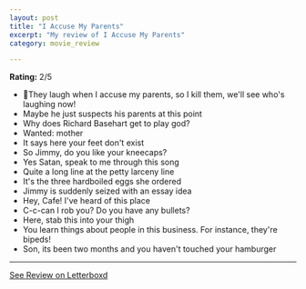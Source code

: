 ```yaml
---
layout: post
title: "I Accuse My Parents"
excerpt: "My review of I Accuse My Parents"
category: movie_review

---
```


**Rating:** 2/5

* 🎵They laugh when I accuse my parents, so I kill them, we'll see who's laughing now!
* Maybe he just suspects his parents at this point
* Why does Richard Basehart get to play god?
* Wanted: mother
* It says here your feet don't exist
* So Jimmy, do you like your kneecaps?
* Yes Satan, speak to me through this song
* Quite a long line at the petty larceny line
* It's the three hardboiled eggs she ordered
* Jimmy is suddenly seized with an essay idea
* Hey, Cafe! I've heard of this place
* C-c-can I rob you? Do you have any bullets?
* Here, stab this into your thigh
* You learn things about people in this business. For instance, they're bipeds!
* Son, its been two months and you haven't touched your hamburger

<hr>

[See Review on Letterboxd](https://boxd.it/58P2u7)
